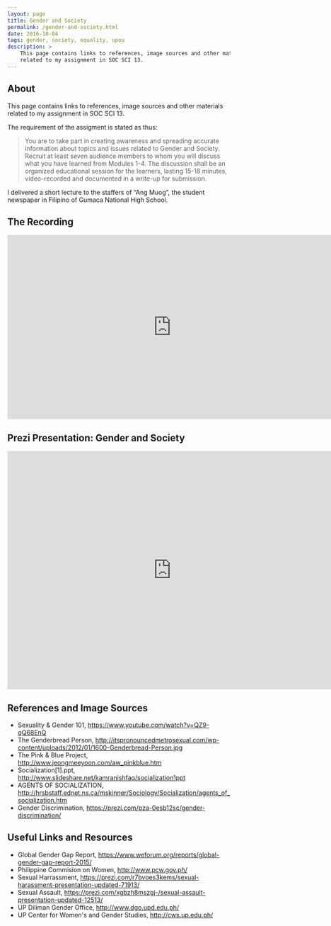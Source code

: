 ```yaml
---
layout: page
title: Gender and Society
permalink: /gender-and-society.html
date: 2016-10-04
tags: gender, society, equality, upou
description: >
    This page contains links to references, image sources and other materials
    related to my assignment in SOC SCI 13.
---
```


## About

This page contains links to references, image sources and other materials
related to my assignment in SOC SCI 13.

The requirement of the assigment is stated as thus:

> You are to take part in creating awareness and spreading accurate information
> about topics and issues related to Gender and Society.  Recruit at least seven
> audience members to whom you will discuss what you have learned from Modules
> 1-4.  The discussion shall be an organized educational session for the 
> learners, lasting 15-18 minutes, video-recorded and documented in a write-up 
> for submission.

I delivered a short lecture to the staffers of “Ang Muog”, the student newspaper
in Filipino of Gumaca National High School.

## The Recording

<iframe width="740" height="416" src="https://www.youtube.com/embed/4DUTstO3jrU" frameborder="0" allowfullscreen></iframe>


## Prezi Presentation: Gender and Society

<iframe id="iframe_container" frameborder="0" webkitallowfullscreen="" mozallowfullscreen="" allowfullscreen="" width="740" height="538" src="https://prezi.com/embed/kmw-8r5i0eya/?bgcolor=ffffff&amp;lock_to_path=1&amp;autoplay=0&amp;autohide_ctrls=0&amp;landing_data=bHVZZmNaNDBIWnNjdEVENDRhZDFNZGNIUE43MHdLNWpsdFJLb2ZHanI0aTF6b0YzblJ5RVhwdW5neDZpeW5pemNBPT0&amp;landing_sign=dPlCAtd6QQvfq81f7WGMm8_kU3NhmFFDGkBIFDsNamU"></iframe>


## References and Image Sources

* Sexuality & Gender 101, <https://www.youtube.com/watch?v=QZ9-qQ68EnQ>
* The Genderbread Person, <http://itspronouncedmetrosexual.com/wp-content/uploads/2012/01/1600-Genderbread-Person.jpg>
* The Pink & Blue Project, <http://www.jeongmeeyoon.com/aw_pinkblue.htm>
* Socialization[1].ppt, <http://www.slideshare.net/kamranishfaq/socialization1ppt>
* AGENTS OF SOCIALIZATION, <http://hrsbstaff.ednet.ns.ca/mskinner/Sociology/Socialization/agents_of_socialization.htm>
* Gender Discrimination, <https://prezi.com/pza-0esb12sc/gender-discrimination/>

## Useful Links and Resources
* Global Gender Gap Report, <https://www.weforum.org/reports/global-gender-gap-report-2015/>
* Philippine Commision on Women, <http://www.pcw.gov.ph/>
* Sexual Harrassment, <https://prezi.com/r7bvoes3kems/sexual-harassment-presentation-updated-71913/>
* Sexual Assault, <https://prezi.com/xgbzh8mszgj-/sexual-assault-presentation-updated-12513/>
* UP Diliman Gender Office, <http://www.dgo.upd.edu.ph/>
* UP Center for Women's and Gender Studies, <http://cws.up.edu.ph/>

